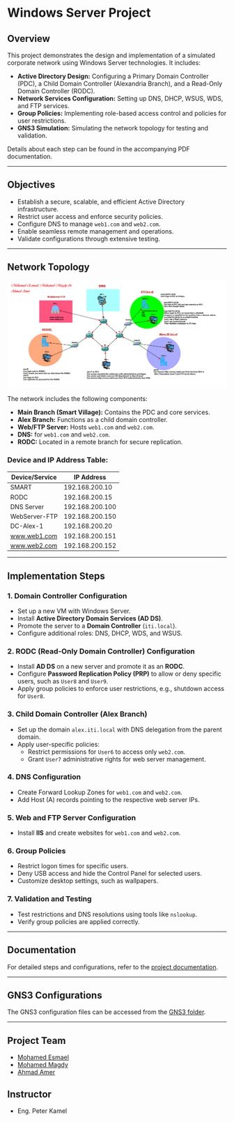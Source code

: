 # Windows Server Project

## Overview
This project demonstrates the design and implementation of a simulated corporate network using Windows Server technologies. It includes:
- **Active Directory Design:** Configuring a Primary Domain Controller (PDC), a Child Domain Controller (Alexandria Branch), and a Read-Only Domain Controller (RODC).
- **Network Services Configuration:** Setting up DNS, DHCP, WSUS, WDS, and FTP services.
- **Group Policies:** Implementing role-based access control and policies for user restrictions.
- **GNS3 Simulation:** Simulating the network topology for testing and validation.

Details about each step can be found in the accompanying PDF documentation.

---

## Objectives
- Establish a secure, scalable, and efficient Active Directory infrastructure.
- Restrict user access and enforce security policies.
- Configure DNS to manage `web1.com` and `web2.com`.
- Enable seamless remote management and operations.
- Validate configurations through extensive testing.

---

## Network Topology
![Network Topology](https://github.com/mohamedesmael10/Windows_Server_Project/blob/main/GEN3/Topology.png)

The network includes the following components:
- **Main Branch (Smart Village):** Contains the PDC and core services.
- **Alex Branch:** Functions as a child domain controller.
- **Web/FTP Server:** Hosts `web1.com` and `web2.com`.
- **DNS:** for `web1.com` and `web2.com`.
- **RODC:** Located in a remote branch for secure replication.

### Device and IP Address Table:
| Device/Service      | IP Address       |
|---------------------|------------------|
| SMART               | 192.168.200.10  |
| RODC                | 192.168.200.15  |
| DNS Server          | 192.168.200.100 |
| WebServer-FTP       | 192.168.200.150 |
| DC-Alex-1           | 192.168.200.20  |
| www.web1.com        | 192.168.200.151 |
| www.web2.com        | 192.168.200.152 |

---

## Implementation Steps

### 1. Domain Controller Configuration
- Set up a new VM with Windows Server.
- Install **Active Directory Domain Services (AD DS)**.
- Promote the server to a **Domain Controller** (`iti.local`).
- Configure additional roles: DNS, DHCP, WDS, and WSUS.

### 2. RODC (Read-Only Domain Controller) Configuration
- Install **AD DS** on a new server and promote it as an **RODC**.
- Configure **Password Replication Policy (PRP)** to allow or deny specific users, such as `User8` and `User9`.
- Apply group policies to enforce user restrictions, e.g., shutdown access for `User8`.

### 3. Child Domain Controller (Alex Branch)
- Set up the domain `alex.iti.local` with DNS delegation from the parent domain.
- Apply user-specific policies:
  - Restrict permissions for `User6` to access only `web2.com`.
  - Grant `User7` administrative rights for web server management.

### 4. DNS Configuration
- Create Forward Lookup Zones for `web1.com` and `web2.com`.
- Add Host (A) records pointing to the respective web server IPs.

### 5. Web and FTP Server Configuration
- Install **IIS** and create websites for `web1.com` and `web2.com`.

### 6. Group Policies
- Restrict logon times for specific users.
- Deny USB access and hide the Control Panel for selected users.
- Customize desktop settings, such as wallpapers.

### 7. Validation and Testing
- Test restrictions and DNS resolutions using tools like `nslookup`.
- Verify group policies are applied correctly.

---

## Documentation
For detailed steps and configurations, refer to the [project documentation](https://github.com/mohamedesmael10/Windows_Server_Project/blob/main/Win%20Server.pdf).

---

## GNS3 Configurations
The GNS3 configuration files can be accessed from the [GNS3 folder](https://github.com/mohamedesmael10/Windows_Server_Project/tree/main/GEN3).

---

## Project Team
- [Mohamed Esmael](https://www.linkedin.com/in/mohamedesmael/)
- [Mohamed Magdy](https://www.linkedin.com/in/mohamed-magdy-40118b335/)
- [Ahmad Amer](https://www.linkedin.com/in/ahmad-amer-25757018b/)

## Instructor
- Eng. Peter Kamel

